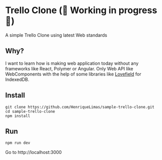 # Trello Clone (:construction: Working in progress :construction:)

A simple Trello Clone using latest Web standards

## Why?
I want to learn how is making web application today without
any frameworks like React, Polymer or Angular. Only Web API like WebComponents with
the help of some libraries like [Lovefield](https://github.com/google/lovefield)
for IndexedDB.

## Install

```
git clone https://github.com/HenriqueLimas/sample-trello-clone.git
cd sample-trello-clone
npm install
```

## Run

```
npm run dev
```

Go to http://localhost:3000
